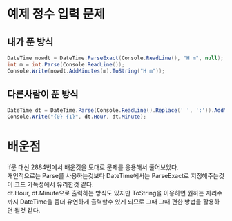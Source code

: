 # 예제 정수 입력 문제

## 내가 푼 방식
``` cs
DateTime nowdt = DateTime.ParseExact(Console.ReadLine(), "H m", null);
int m = int.Parse(Console.ReadLine());
Console.Write(nowdt.AddMinutes(m).ToString("H m"));
```

## 다른사람이 푼 방식
``` cs
DateTime dt = DateTime.Parse(Console.ReadLine().Replace(' ', ':')).AddMinutes(int.Parse(Console.ReadLine()));
Console.Write("{0} {1}", dt.Hour, dt.Minute);
```

# 배운점
if문 대신 2884번에서 배운것을 토대로 문제를 응용해서 풀어보았다.  
개인적으로는 Parse를 사용하는것보다 DateTime에서는 ParseExact로 지정해주는것이 코드 가독성에서 유리한것 같다.  
dt.Hour, dt.Minute으로 출력하는 방식도 있지만 ToString을 이용하면 원하는 자리수까지 DateTime을 좀더 유연하게 출력할수 있게 되므로 그때 그때 편한 방법을 활용하면 될것 같다.  
